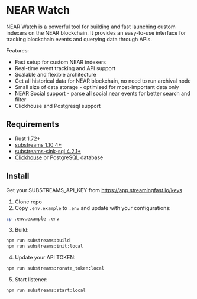 # NEAR Watch

NEAR Watch is a powerful tool for building and fast launching custom indexers on the NEAR blockchain. 
It provides an easy-to-use interface for tracking blockchain events and querying data through APIs.

Features:
- Fast setup for custom NEAR indexers
- Real-time event tracking and API support
- Scalable and flexible architecture
- Get all historical data for NEAR blockchain, no need to run archival node
- Small size of data storage - optimised for most-important data only
- NEAR Social support - parse all social.near events for better search and filter
- Clickhouse and Postgresql support

## Requirements

- Rust 1.72+
- [substreams 1.10.4+](https://github.com/streamingfast/substreams/releases)
- [substreams-sink-sql 4.2.1+](https://github.com/streamingfast/substreams-sink-sql/releases)
- [Clickhouse](https://clickhouse.com/docs/en/install) or PostgreSQL database

## Install

Get your SUBSTREAMS_API_KEY from https://app.streamingfast.io/keys

1. Clone repo
2. Copy `.env.example` to `.env` and update with your configurations:
```bash
cp .env.example .env
```

3. Build:
```bash
npm run substreams:build
npm run substreams:init:local
```
4. Update your API TOKEN:
```bash
npm run substreams:rorate_token:local
```
5. Start listener:
```bash
npm run substreams:start:local
```